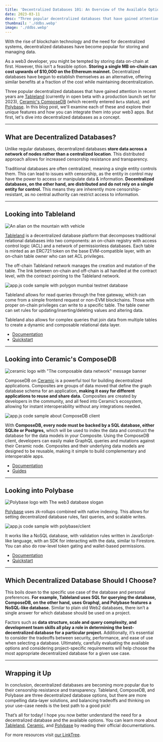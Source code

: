 ```yaml
---
title: 'Decentralized Databases 101: An Overview of the Available Options.'
date: 2023-03-11
desc: "Three popular decentralized databases that have gained attention in recent years are Tableland (currently in open beta with a production launch set for 2023), Ceramic's ComposeDB (which recently entered `Beta` status), and Polybase."
thumbnail: './ddbs.webp'
image: './ddbs.webp'
---
```


With the rise of blockchain technology and the need for decentralized systems, decentralized databases have become popular for storing and managing data.

As a web3 developer, you might be tempted by storing data on-chain at first. However, this isn't a feasible option. **Storing a single MB on-chain can cost upwards of $10,000 on the Ethereum mainnet.** Decentralized databases have begun to establish themselves as an alternative, offering similar benefits at a fraction of the cost while maintaining decentralization.

Three popular decentralized databases that have gained attention in recent years are [Tableland](https://tableland.xyz/) (currently in open beta with a production launch set for 2023), [Ceramic's ComposeDB](https://ceramic.network/) (which recently entered `Beta` status), and [Polybase](https://polybase.xyz/). In this blog post, we'll examine each of these and explore their unique features and how you can integrate them into your web3 apps. But first, let's dive into decentralized databases as a concept.

---

## What are Decentralized Databases?

Unlike regular databases, decentralized databases **store data across a network of nodes rather than a centralized location**. This distributed approach allows for increased censorship resistance and transparency.

Traditional databases are often centralized, meaning a single entity controls them. This can lead to issues with censorship, as the entity in control may have the power to access or manipulate data & information. **Decentralized databases, on the other hand, are distributed and do not rely on a single entity for control.** This means they are inherently more censorship-resistant, as no central authority can restrict access to information.

---

## Looking into Tableland

![An alian on the mountain with vehicle](https://storage.fleek.ooo/27a60cdd-37d3-480c-ae88-3ad4ca886b13-bucket/imgs/tableland1.webp)

[Tableland](https://tableland.xyz/) is a decentralized database platform that decomposes traditional relational databases into two components: an on-chain registry with access control logic (ACL) and a network of permissionless databases. Each table is minted as an ERC721 token on the base EVM-compatible layer, with an on-chain table owner who can set ACL privileges.

The off-chain Tableland network manages the creation and mutation of the table. The link between on-chain and off-chain is all handled at the contract level, with the contract pointing to the Tableland network.

![app.js code sample with polygon mumbai testnet database](https://storage.fleek.ooo/27a60cdd-37d3-480c-ae88-3ad4ca886b13-bucket/imgs/code1.webp)

Tableland allows for read queries through the free gateway, which can come from a simple frontend request or non-EVM blockchains. Those with proper on-chain privileges can write to a specific table. The table owner can set rules for updating/inserting/deleting values and altering data.

Tableland also allows for complex queries that join data from multiple tables to create a dynamic and composable relational data layer.

- [Documentation](https://docs.tableland.xyz/)
- [Quickstart](https://docs.tableland.xyz/quickstarts)

---

## Looking into Ceramic's ComposeDB

![ceramic logo with "The composable data network" message banner](https://assets.website-files.com/63dd4cd234594c8675690ca2/63f67cc47baeccbd3cd626a6_Frame%201.webp)

ComposeDB on [Ceramic](https://ceramic.network/) is a powerful tool for building decentralized applications. Composites are groups of data moved that define the graph database schema for an application, **making it easy for different applications to reuse and share data.** Composites are created by developers in the community, and all feed into Ceramic’s ecosystem, allowing for instant interoperability without any integrations needed.

![app.js code sample about ComposeDB client](https://storage.fleek.ooo/27a60cdd-37d3-480c-ae88-3ad4ca886b13-bucket/imgs/code2.webp)

With **ComposeDB, every node must be backed by a SQL database, either SQLite or Postgres,** which will be used to index the data and construct the database for the data models in your Composite. Using the ComposeDB client, developers can easily make GraphQL queries and mutations against their Ceramic node. Composites and their underlying data models are designed to be reusable, making it simple to build complementary and interoperable apps.

- [Documentation](https://composedb.js.org/docs/0.4.x/introduction/)
- [Guides](https://composedb.js.org/docs/0.4.x/guides)

---

## Looking into Polybase

![Polybase logo with The web3 database slogan](https://framerusercontent.com/images/mEhXNmRzPmQr9t0ScyBfG6xRpM.webp)

[Polybase](https://polybase.xyz/) uses zk-rollups combined with native indexing. This allows for setting decentralized database rules, fast queries, and scalable writes.

![app.js code sample with polybase/client](https://storage.fleek.ooo/27a60cdd-37d3-480c-ae88-3ad4ca886b13-bucket/imgs/code3.webp)

It works like a NoSQL database, with validation rules written in JavaScript-like language, with an SDK for interacting with the data, similar to Firestore. You can also do row-level token gating and wallet-based permissions.

- [Documentation](https://polybase.xyz/docs/introduction)
- [Quickstart](https://polybase.xyz/docs/get-started)

---

## Which Decentralized Database Should I Choose?

This boils down to the specific use case of the database and personal preferences. **For example, Tableland uses SQL for querying the database, ComposeDB, on the other hand, uses Graphql, and Polybase features a NoSQL-like database.** Similar to plain old Web2 databases, there isn’t a single answer for which database should be used on a project.

Factors such as **data structure, scale and query complexity, and development team skills all play a role in determining the best-decentralized database for a particular project.** Additionally, it’s essential to consider the tradeoffs between security, performance, and ease of use when selecting a database. Ultimately, carefully evaluating the available options and considering project-specific requirements will help choose the most appropriate decentralized database for a given use case.

---

## Wrapping it Up

In conclusion, decentralized databases are becoming more popular due to their censorship resistance and transparency. Tableland, ComposeDB, and Polybase are three decentralized database options, but there are more compelling data-layer solutions, and balancing tradeoffs and thinking on your use-case needs is the best path to a good pick!

That’s all for today! I hope you now better understand the need for a decentralized database and the available options. You can learn more about [Tableland](https://tableland.xyz/), [Ceramic](https://ceramic.network/), and [Polybase](https://polybase.xyz/) by reading their official documentations.

For more resources visit [our LinkTree](https://linktr.ee/fleek).

